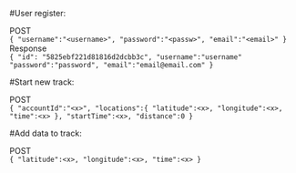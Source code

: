 #User register:
<br />

POST
<br />
`{
   "username":"<username>",
   "password":"<passw>",
   "email":"<email>"
}`
Response
<br />
`{
   "id": "5825ebf221d81816d2dcbb3c",
   "username":"username"
   "password":"password",
   "email":"email@email.com"
}`
<br />

#Start new track:
<br />

POST
<br />
`{
   "accountId":"<x>",
   "locations":{
      "latitude":<x>,
      "longitude":<x>,
      "time":<x>
   },
   "startTime":<x>,
   "distance":0
}`
<br />

#Add data to track:
<br />

POST
<br />
`{
   "latitude":<x>,
   "longitude":<x>,
   "time":<x>
}`

